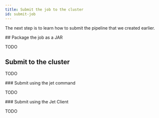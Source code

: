 ```yaml
---
title: Submit the job to the cluster
id: submit-job
---
```


The next step is to learn how to submit the pipeline that we created
earlier.

## Package the job as a JAR

TODO

## Submit to the cluster

TODO

### Submit using the jet command

TODO

### Submit using the Jet Client

TODO
